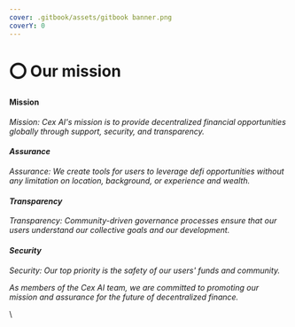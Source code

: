 ```yaml
---
cover: .gitbook/assets/gitbook banner.png
coverY: 0
---
```


# ⭕ Our mission

#### Mission

_Mission: Cex AI's mission is to provide decentralized financial opportunities globally through support, security, and transparency._

#### _Assurance_

_Assurance: We create tools for users to leverage defi opportunities without any limitation on location, background, or experience and wealth._

#### _Transparency_

_Transparency: Community-driven governance processes ensure that our users understand our collective goals and our development._

#### _Security_

_Security: Our top priority is the safety of our users' funds and community._

_As members of the Cex AI team, we are committed to promoting our mission and assurance for the future of decentralized finance._

\
